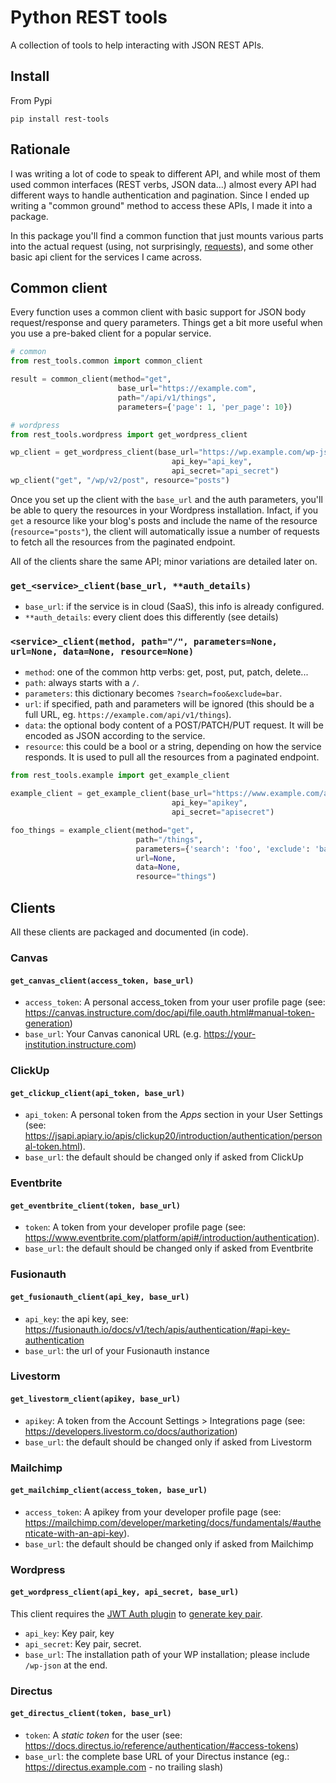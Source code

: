 # Python REST tools
A collection of tools to help interacting with JSON REST APIs.
## Install
From Pypi
```
pip install rest-tools
```
## Rationale
I was writing a lot of code to speak to different API, and while most of them used common interfaces (REST verbs, JSON data...)
almost every API had different ways to handle authentication and pagination. Since I ended up writing a "common ground" method
to access these APIs, I made it into a package.

In this package you'll find a common function that just mounts various parts into the actual request (using, not surprisingly, [requests](https://pypi.org/project/requests/)), and some other basic api client for the services I came across.

## Common client
Every function uses a common client with basic support for JSON body request/response and query parameters. Things get a bit more useful when you use a pre-baked client for a popular service.
```python
# common
from rest_tools.common import common_client

result = common_client(method="get",
                        base_url="https://example.com",
                        path="/api/v1/things",
                        parameters={'page': 1, 'per_page': 10})

# wordpress
from rest_tools.wordpress import get_wordpress_client

wp_client = get_wordpress_client(base_url="https://wp.example.com/wp-json", 
                                    api_key="api_key", 
                                    api_secret="api_secret")
wp_client("get", "/wp/v2/post", resource="posts")
```
Once you set up the client with the `base_url` and the auth parameters, you'll be able to query the resources in your Wordpress installation. Infact, if you `get` a resource like your blog's posts and include the name of the resource (`resource="posts"`), the client will automatically issue a number of requests to fetch all the resources from the paginated endpoint. 

All of the clients share the same API; minor variations are detailed later on.

### `get_<service>_client(base_url, **auth_details)` 

- `base_url`: if the service is in cloud (SaaS), this info is already configured.
- `**auth_details`: every client does this differently (see details)

### `<service>_client(method, path="/", parameters=None, url=None, data=None, resource=None)`
- `method`: one of the common http verbs: get, post, put, patch, delete...
- `path`: always starts with a `/`.
- `parameters`: this dictionary becomes `?search=foo&exclude=bar`.
- `url`: if specified, path and parameters will be ignored (this should be a full URL, eg. `https://example.com/api/v1/things`).
- `data`: the optional body content of a POST/PATCH/PUT request. It will be encoded as JSON according to the service.
- `resource`: this could be a bool or a string, depending on how the service responds. It is used to pull all the resources from a paginated endpoint.
```python
from rest_tools.example import get_example_client

example_client = get_example_client(base_url="https://www.example.com/api/v1",
                                    api_key="apikey",
                                    api_secret="apisecret")

foo_things = example_client(method="get",
                            path="/things",
                            parameters={'search': 'foo', 'exclude': 'bar'},
                            url=None,
                            data=None,
                            resource="things")
```

## Clients
All these clients are packaged and documented (in code).
### Canvas
#### `get_canvas_client(access_token, base_url)`
- `access_token`: A personal access_token from your user profile page (see: https://canvas.instructure.com/doc/api/file.oauth.html#manual-token-generation)
- `base_url`: Your Canvas canonical URL (e.g. https://your-institution.instructure.com)
### ClickUp
#### `get_clickup_client(api_token, base_url)`
- `api_token`: A personal token from the *Apps* section in your User Settings (see: https://jsapi.apiary.io/apis/clickup20/introduction/authentication/personal-token.html).
- `base_url`: the default should be changed only if asked from ClickUp
### Eventbrite
#### `get_eventbrite_client(token, base_url)`
 - `token`: A token from your developer profile page (see: https://www.eventbrite.com/platform/api#/introduction/authentication).
 - `base_url`: the default should be changed only if asked from Eventbrite
### Fusionauth
#### `get_fusionauth_client(api_key, base_url)`
 - `api_key`: the api key, see: https://fusionauth.io/docs/v1/tech/apis/authentication/#api-key-authentication
 - `base_url`: the url of your Fusionauth instance

### Livestorm
#### `get_livestorm_client(apikey, base_url)`
 - `apikey`: A token from the Account Settings > Integrations page
    (see: https://developers.livestorm.co/docs/authorization)
 - `base_url`: the default should be changed only if asked from Livestorm
### Mailchimp
#### `get_mailchimp_client(access_token, base_url)`
 - `access_token`: A apikey from your developer profile page (see: https://mailchimp.com/developer/marketing/docs/fundamentals/#authenticate-with-an-api-key).
 - `base_url`: the default should be changed only if asked from Mailchimp
### Wordpress
#### `get_wordpress_client(api_key, api_secret, base_url)`
This client requires the [JWT Auth plugin](https://github.com/WP-API/jwt-auth) to [generate key pair](https://github.com/WP-API/jwt-auth#generate-key-pairs).
 - `api_key`: Key pair, key
 - `api_secret`: Key pair, secret. 
 - `base_url`: The installation path of your WP installation; please include `/wp-json` at the end.
### Directus
#### `get_directus_client(token, base_url)`
 - `token`: A _static token_ for the user (see: https://docs.directus.io/reference/authentication/#access-tokens)
 - `base_url`: the complete base URL of your Directus instance (eg.: https://directus.example.com - no trailing slash)
